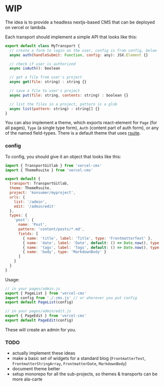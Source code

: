 # WIP

The idea is to provide a headless nextjs-based CMS that can be deployed on vercel or lambda.

Each transport should implement a simple API that looks like this:

```js
export default class MyTransport {
  // create a form to login as the user, config is from config, below
  async auth(handleSubmit: Function, config: any): JSX.Element {}

  // check if user is authorized
  async isAuth(): boolean

  // get a file from user's project
  async get(file: string) : string {}

  // save a file to user's project
  async put(file: string, contents: string) : boolean {}

  // list the files in a project, pattern is a glob
  async list(pattern: string) : string[] {}
}
```

You can also implement a theme, which exports react-element for `Page` (for all pages), `Type` (a single type form), `Auth` (content part of auth form), or any of the named field-types. There is a default theme that uses [rsuite](https://rsuitejs.com/).

### config

To config, you should give it an object that looks like this:

```js
import { TransportGitlab } from 'vercel-cms'
import { ThemeRsuite } from 'vercel-cms'

export default {
  transport: TransportGitlab,
  theme: ThemeRsuite,
  project: 'konsumer/myproject',
  urls: {
    list: '/admin',
    edit: '/admin/edit'
  },
  types: {
    'post': {
      name: 'Post',
      pattern: 'content/posts/*.md',
      fields: [
        { name: 'title', label: 'Title', type: 'FrontmatterText' },
        { name: 'date', label: 'Date', default: () => Date.now(), type: 'FrontmatterDate' },
        { name: 'tags', label: 'Tags', default: () => Date.now(), type: 'FrontmatterStringArray' },
        { name: 'body', type: 'MarkdownBody' }
      ]
    }
  }
}
```

Usage:

```js
// in your pages/admin.js
export { PageList } from 'vercel-cms'
import config from './.cms.js' // or wherever you put config
export default PageList(config)

// in your pages/admin/edit.js
export { PageEdit } from 'vercel-cms'
export default PageEdit(config)
```

These will create an admin for you.


### TODO

* actually implement these ideas
* make a basic set of widgets for a standard blog (`FrontmatterText`, `FrontmatterStringArray`, `FrontmatterDate`, `MarkdownBody`)
* document theme better
* setup monorepo for all the sub-projects, so themes & transports can be more ala-carte